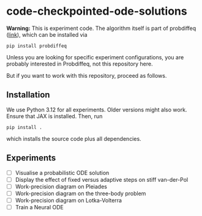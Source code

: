 # code-checkpointed-ode-solutions

**Warning:**
This is experiment code.
The algorithm itself is part of probdiffeq ([link](https://pnkraemer.github.io/probdiffeq/)), which can be installed via
```commandline
pip install probdiffeq
```
Unless you are looking for specific experiment configurations,
you are probably interested in Probdiffeq, not this repository here.

But if you want to work with this repository, proceed as follows.

## Installation

We use Python 3.12 for all experiments.
Older versions might also work.
Ensure that JAX is installed.
Then, run
```commandline
pip install .
```
which installs the source code plus all dependencies.

## Experiments

- [ ] Visualise a probabilistic ODE solution
- [ ] Display the effect of fixed versus adaptive steps on stiff van-der-Pol
- [ ] Work-precision diagram on Pleiades
- [ ] Work-precision diagram on the three-body problem
- [ ] Work-precision diagram on Lotka-Volterra
- [ ] Train a Neural ODE
